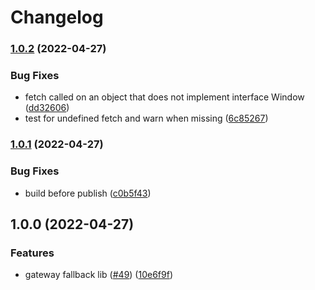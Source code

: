 # Changelog

### [1.0.2](https://github.com/nftstorage/nftstorage.link/compare/nftstorage.link-v1.0.1...nftstorage.link-v1.0.2) (2022-04-27)


### Bug Fixes

* fetch called on an object that does not implement interface Window ([dd32606](https://github.com/nftstorage/nftstorage.link/commit/dd326063ac27f48fea578e076c7bf8deef3f527f))
* test for undefined fetch and warn when missing ([6c85267](https://github.com/nftstorage/nftstorage.link/commit/6c8526719452d36ae6e224347209277702c7f63a))

### [1.0.1](https://github.com/nftstorage/nftstorage.link/compare/nftstorage.link-v1.0.0...nftstorage.link-v1.0.1) (2022-04-27)


### Bug Fixes

* build before publish ([c0b5f43](https://github.com/nftstorage/nftstorage.link/commit/c0b5f43250528c4e8687a0b7109cf699c7569e08))

## 1.0.0 (2022-04-27)


### Features

* gateway fallback lib ([#49](https://github.com/nftstorage/nftstorage.link/issues/49)) ([10e6f9f](https://github.com/nftstorage/nftstorage.link/commit/10e6f9f70601cc3c89b7daab925969c921c33745))
